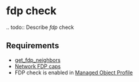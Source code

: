 # fdp check

.. todo::
    Describe *fdp* check

## Requirements

* [get_fdp_neighbors](../../../dev/scripts/get_fdp_neighbors.md)
* [Network FDP caps](../../../reference/caps/network/fdp.md)
* FDP check is enabled in [Managed Object Profile](../../../reference/concepts/managed-object-profile/index.md)
